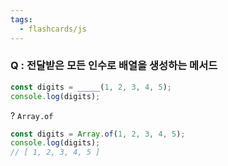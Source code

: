 ```yaml
---
tags:
  - flashcards/js
---
```

### Q : 전달받은 모든 인수로 배열을 생성하는 메서드
```js
const digits = _____(1, 2, 3, 4, 5);
console.log(digits);
```
?
`Array.of`
```js
const digits = Array.of(1, 2, 3, 4, 5);
console.log(digits);
// [ 1, 2, 3, 4, 5 ]
```
